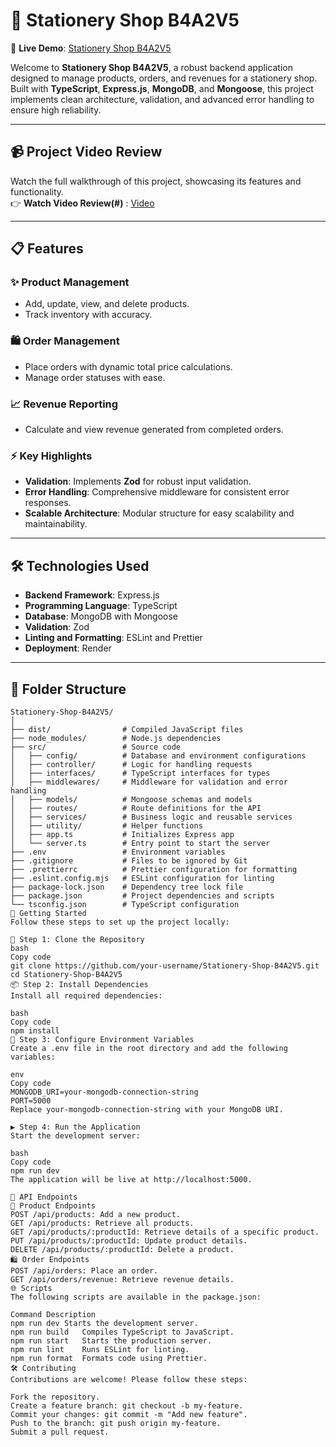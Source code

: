 # 🛒 Stationery Shop B4A2V5  

🚀 **Live Demo**: [Stationery Shop B4A2V5](https://stationery-shop-gwl1.onrender.com/)  

Welcome to **Stationery Shop B4A2V5**, a robust backend application designed to manage products, orders, and revenues for a stationery shop. Built with **TypeScript**, **Express.js**, **MongoDB**, and **Mongoose**, this project implements clean architecture, validation, and advanced error handling to ensure high reliability.  

---

## 📹 **Project Video Review**  
Watch the full walkthrough of this project, showcasing its features and functionality.  
👉 **Watch Video Review(#)** : [Video](https://drive.google.com/file/d/1vvLbQ63-IzECNGUfULKIPy7uKXD6pvdw/view?usp=drive_link) 

---

## 📋 **Features**

### ✨ **Product Management**  
- Add, update, view, and delete products.  
- Track inventory with accuracy.  

### 🛍️ **Order Management**  
- Place orders with dynamic total price calculations.  
- Manage order statuses with ease.  

### 📈 **Revenue Reporting**  
- Calculate and view revenue generated from completed orders.  

### ⚡ **Key Highlights**  
- **Validation**: Implements **Zod** for robust input validation.  
- **Error Handling**: Comprehensive middleware for consistent error responses.  
- **Scalable Architecture**: Modular structure for easy scalability and maintainability.  

---

## 🛠️ **Technologies Used**

- **Backend Framework**: Express.js  
- **Programming Language**: TypeScript  
- **Database**: MongoDB with Mongoose  
- **Validation**: Zod  
- **Linting and Formatting**: ESLint and Prettier  
- **Deployment**: Render  

---

## 📂 **Folder Structure**

```plaintext
Stationery-Shop-B4A2V5/
│
├── dist/                # Compiled JavaScript files
├── node_modules/        # Node.js dependencies
├── src/                 # Source code
│   ├── config/          # Database and environment configurations
│   ├── controller/      # Logic for handling requests
│   ├── interfaces/      # TypeScript interfaces for types
│   ├── middlewares/     # Middleware for validation and error handling
│   ├── models/          # Mongoose schemas and models
│   ├── routes/          # Route definitions for the API
│   ├── services/        # Business logic and reusable services
│   ├── utility/         # Helper functions
│   ├── app.ts           # Initializes Express app
│   └── server.ts        # Entry point to start the server
├── .env                 # Environment variables
├── .gitignore           # Files to be ignored by Git
├── .prettierrc          # Prettier configuration for formatting
├── .eslint.config.mjs   # ESLint configuration for linting
├── package-lock.json    # Dependency tree lock file
├── package.json         # Project dependencies and scripts
└── tsconfig.json        # TypeScript configuration
🏁 Getting Started
Follow these steps to set up the project locally:

📂 Step 1: Clone the Repository
bash
Copy code
git clone https://github.com/your-username/Stationery-Shop-B4A2V5.git
cd Stationery-Shop-B4A2V5
📦 Step 2: Install Dependencies
Install all required dependencies:

bash
Copy code
npm install
🔧 Step 3: Configure Environment Variables
Create a .env file in the root directory and add the following variables:

env
Copy code
MONGODB_URI=your-mongodb-connection-string
PORT=5000
Replace your-mongodb-connection-string with your MongoDB URI.

▶️ Step 4: Run the Application
Start the development server:

bash
Copy code
npm run dev
The application will be live at http://localhost:5000.

📡 API Endpoints
📝 Product Endpoints
POST /api/products: Add a new product.
GET /api/products: Retrieve all products.
GET /api/products/:productId: Retrieve details of a specific product.
PUT /api/products/:productId: Update product details.
DELETE /api/products/:productId: Delete a product.
🛍️ Order Endpoints
POST /api/orders: Place an order.
GET /api/orders/revenue: Retrieve revenue details.
🌐 Scripts
The following scripts are available in the package.json:

Command	Description
npm run dev	Starts the development server.
npm run build	Compiles TypeScript to JavaScript.
npm run start	Starts the production server.
npm run lint	Runs ESLint for linting.
npm run format	Formats code using Prettier.
🛠️ Contributing
Contributions are welcome! Please follow these steps:

Fork the repository.
Create a feature branch: git checkout -b my-feature.
Commit your changes: git commit -m "Add new feature".
Push to the branch: git push origin my-feature.
Submit a pull request.
